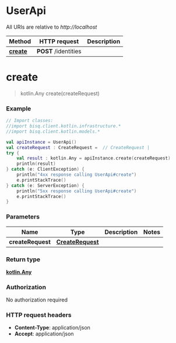 # UserApi

All URIs are relative to *http://localhost*

Method | HTTP request | Description
------------- | ------------- | -------------
[**create**](UserApi.md#create) | **POST** /identities | 


<a id="create"></a>
# **create**
> kotlin.Any create(createRequest)



### Example
```kotlin
// Import classes:
//import bisq.client.kotlin.infrastructure.*
//import bisq.client.kotlin.models.*

val apiInstance = UserApi()
val createRequest : CreateRequest =  // CreateRequest | 
try {
    val result : kotlin.Any = apiInstance.create(createRequest)
    println(result)
} catch (e: ClientException) {
    println("4xx response calling UserApi#create")
    e.printStackTrace()
} catch (e: ServerException) {
    println("5xx response calling UserApi#create")
    e.printStackTrace()
}
```

### Parameters

Name | Type | Description  | Notes
------------- | ------------- | ------------- | -------------
 **createRequest** | [**CreateRequest**](CreateRequest.md)|  |

### Return type

[**kotlin.Any**](kotlin.Any.md)

### Authorization

No authorization required

### HTTP request headers

 - **Content-Type**: application/json
 - **Accept**: application/json

